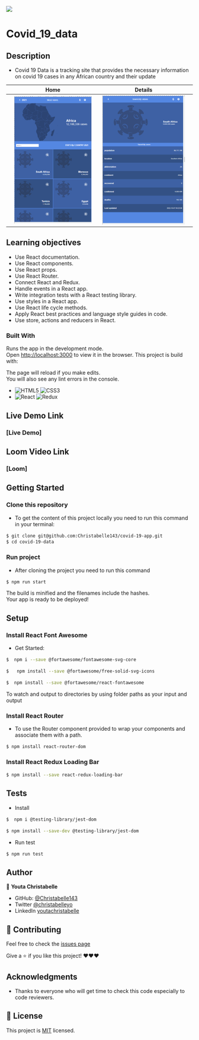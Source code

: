![](https://img.shields.io/badge/Microverse-blueviolet)

# Covid_19_data

## Description
- Covid 19 Data is a tracking site that provides the necessary information on covid 19 cases in any African country and their update
  

||     Home       ||        Details        ||
|-|----------------------|-| ----------------------|-|
||![screenshot](./src/images/firstphoto.PNG)||![screenshot](./src/images/secondphoto.PNG)||

## Learning objectives

- Use React documentation.
- Use React components.
- Use React props.
- Use React Router.
- Connect React and Redux.
- Handle events in a React app.
- Write integration tests with a React testing library.
- Use styles in a React app.
- Use React life cycle methods.
- Apply React best practices and language style guides in code.
- Use store, actions and reducers in React.


### Built With

Runs the app in the development mode.\
Open [http://localhost:3000](http://localhost:3000) to view it in the browser.
This project is build with:

The page will reload if you make edits.\
You will also see any lint errors in the console.
- ![HTML5](https://img.shields.io/badge/-HTML5-000000?style=flat&logo=html5&logoColor=ffffff&labelColor=E34F26) ![CSS3](https://img.shields.io/badge/-CSS3-000000?style=flat&logo=css3&logoColor=ffffff&labelColor=1572B6)
- ![React](https://img.shields.io/badge/-React-000000?style=flat&logo=react)  ![Redux](https://img.shields.io/badge/-Redux-000000?style=flat&logo=redux&logoColor=ffffff&labelColor=violet)

## Live Demo Link

### [Live Demo]

## Loom Video Link

### [Loom]



## Getting Started

### Clone this repository

- To get the content of this project locally you need to run this command in your terminal:

```bash
$ git clone git@github.com:Christabelle143/covid-19-app.git
$ cd covid-19-data
```
### Run project

- After cloning the project you need to run this command

```bash
$ npm run start 
```


The build is minified and the filenames include the hashes.\
Your app is ready to be deployed!

## Setup 

### Install React Font Awesome

- Get Started:
  
```bash
$  npm i --save @fortawesome/fontawesome-svg-core
```
  
```bash
$   npm install --save @fortawesome/free-solid-svg-icons
```
  
```bash
$  npm install --save @fortawesome/react-fontawesome
```

To watch and output to directories by using folder paths as your input and output

### Install React Router

- To use the Router component provided to wrap your components and associate them with a path.

```bash
$ npm install react-router-dom 
```
### Install React Redux Loading Bar


```bash
$ npm install --save react-redux-loading-bar
```
## Tests

- Install
  
```bash
$  npm i @testing-library/jest-dom   
```
```bash
$ npm install --save-dev @testing-library/jest-dom
```

- Run test
  
```bash
$ npm run test
```
## Author

👤 **Youta Christabelle**

- GitHub: [@Christabelle143](https://github.com/Christabelle143)
- Twitter [@christabelleyo](https://twitter.com/christabelleyo)
- LinkedIn [youtachristabelle](https://www.linkedin.com/in/youta-christabelle/)

## :handshake: Contributing

Feel free to check the [issues page](https://github.com/Christabelle143/covid-19-app/issues)

Give a :star: if you like this project! ❤️❤️❤️

## Acknowledgments

- Thanks to everyone who will get time to check this code especially to code reviewers.

## 📝 License

This project is [MIT](https://github.com/Christabelle143/covid-19-app/blob/dev/LICENSE) licensed.
